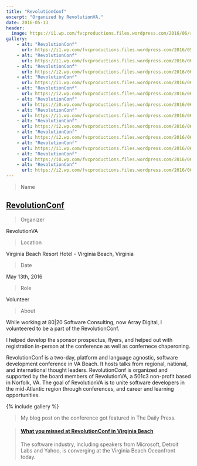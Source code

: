 ```yaml
---
title: "RevolutionConf"
excerpt: "Organized by RevolutionVA."
date: 2016-05-13
header:
  image: https://i1.wp.com/fvcproductions.files.wordpress.com/2016/06/revconf-13.jpg
gallery:
    - alt: "RevolutionConf"
      url: https://i1.wp.com/fvcproductions.files.wordpress.com/2016/05/revolutionconf-2016.png
    - alt: "RevolutionConf"
      url: https://i1.wp.com/fvcproductions.files.wordpress.com/2016/06/revconf-2.jpg
    - alt: "RevolutionConf"
      url: https://i2.wp.com/fvcproductions.files.wordpress.com/2016/06/revconf-19.jpg
    - alt: "RevolutionConf"
      url: https://i1.wp.com/fvcproductions.files.wordpress.com/2016/06/revconf2016-0009.jpg
    - alt: "RevolutionConf"
      url: https://i2.wp.com/fvcproductions.files.wordpress.com/2016/06/revconf-18.jpg
    - alt: "RevolutionConf"
      url: https://i0.wp.com/fvcproductions.files.wordpress.com/2016/06/revconf-10.jpg
    - alt: "RevolutionConf"
      url: https://i1.wp.com/fvcproductions.files.wordpress.com/2016/06/revconf-11.jpg
    - alt: "RevolutionConf"
      url: https://i2.wp.com/fvcproductions.files.wordpress.com/2016/06/revconf-16.jpg
    - alt: "RevolutionConf"
      url: https://i2.wp.com/fvcproductions.files.wordpress.com/2016/06/revconf-15.jpg
    - alt: "RevolutionConf"
      url: https://i1.wp.com/fvcproductions.files.wordpress.com/2016/06/revconf-4.jpg
    - alt: "RevolutionConf"
      url: https://i0.wp.com/fvcproductions.files.wordpress.com/2016/06/revconf-1.jpg
    - alt: "RevolutionConf"
      url: https://i2.wp.com/fvcproductions.files.wordpress.com/2016/06/revconf-12.jpg?w=246&h=184&crop&ssl=1&zoom=2
---
```


> Name

## <a title="RevolutionConf" href="https://revolutionconf.com" target="_blank" rel="noopener">RevolutionConf</a>

> Organizer

RevolutionVA

> Location

Virginia Beach Resort Hotel - Virginia Beach, Virginia

> Date

May 13th, 2016

> Role

Volunteer

> About

While working at 80|20 Software Consulting, now Array Digital, I volunteered to be a part of the RevolutionConf.

I helped develop the sponsor prospectus, flyers, and helped out with registration in-person at the conference as well as confernece chaperoning.

RevolutionConf is a two-day, platform and language agnostic, software development conference in VA Beach. It hosts talks from regional, national, and international thought leaders. RevolutionConf is organized and supported by the board members of RevolutionVA, a 501c3 non-profit based in Norfolk, VA. The goal of RevolutionVA is to unite software developers in the mid-Atlantic region through conferences, and career and learning opportunities.

{% include gallery %}

> My blog post on the conference got featured in The Daily Press.

<blockquote class="embedly-card"><h4><a href="https://www.dailypress.com/business/tidewater/dp-may-13-revolutionconf-showcases-software-community-in-hampton-roads-20160513-story.html">What you missed at RevolutionConf in Virginia Beach</a></h4><p>The software industry, including speakers from Microsoft, Detroit Labs and Yahoo, is converging at the Virginia Beach Oceanfront today.</p></blockquote>
<script async src="//cdn.embedly.com/widgets/platform.js" charset="UTF-8"></script>